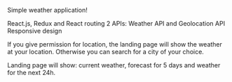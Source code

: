 Simple weather application!

React.js, Redux and React routing
2 APIs: Weather API and Geolocation API
Responsive design

If you give permission for location, the landing page will show the weather at your location.
Otherwise you can search for a city of your choice.

Landing page will show: current weather, forecast for 5 days and weather for the next 24h.

